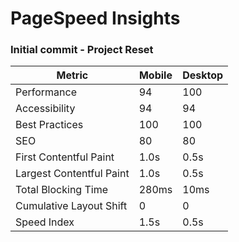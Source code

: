# PageSpeed Insights

### Initial commit - Project Reset

| Metric                    | Mobile | Desktop |
|---------------------------|--------|---------|
| Performance               | 94     | 100     |
| Accessibility             | 94     | 94      |
| Best Practices            | 100    | 100     |
| SEO                       | 80     | 80      |
| First Contentful Paint    | 1.0s   | 0.5s    |
| Largest Contentful Paint  | 1.0s   | 0.5s    |
| Total Blocking Time       | 280ms  | 10ms    |
| Cumulative Layout Shift   | 0      | 0       |
| Speed Index               | 1.5s   | 0.5s    |
